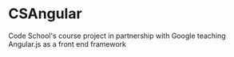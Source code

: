 CSAngular
=========

Code School's course project in partnership with Google teaching Angular.js as a front end framework

